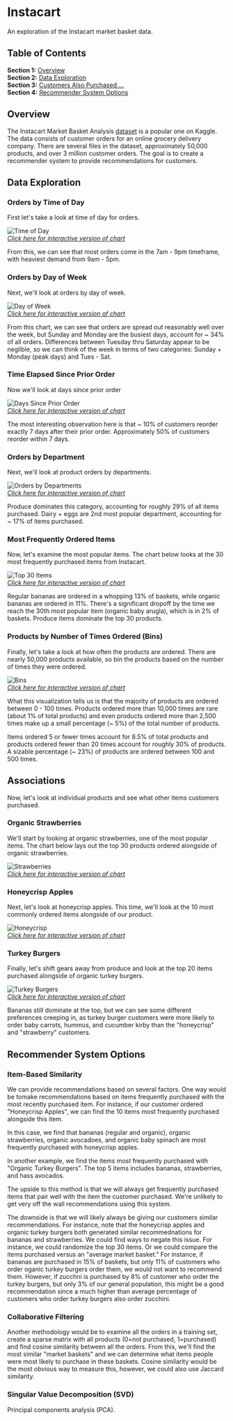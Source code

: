 # Instacart

An exploration of the Instacart market basket data. 

## Table of Contents

**Section 1:** [Overview](https://github.com/hjhuney/Instacart#overview)<br>
**Section 2:**  [Data Exploration](https://github.com/hjhuney/Instacart#data-exploration)<br>
**Section 3:**  [Customers Also Purchased ...](https://github.com/hjhuney/Instacart/blob/master/README.md#customers-also-purchased-)<br>
**Section 4:**  [Recommender System Options](https://github.com/hjhuney/Instacart#recommender-system-options)<br>

## Overview

The Instacart Market Basket Analysis [dataset](https://www.kaggle.com/c/instacart-market-basket-analysis) is a popular one on Kaggle. The data consists of customer orders for an online grocery delivery company. There are several files in the dataset, approximately 50,000 products, and over 3 million customer orders. The goal is to create a recommender system to provide recommendations for customers. 

## Data Exploration

### Orders by Time of Day

First let's take a look at time of day for orders. 

![Time of Day](https://github.com/hjhuney/Instacart/blob/master/images/time_of_day.svg)<br>
<i>[Click here for interactive version of chart](https://hjhuney.github.io/Instacart/html/time_of_day.html)</i>

From this, we can see that most orders come in the 7am - 9pm timeframe, with heaviest demand from 9am - 5pm. 

### Orders by Day of Week

Next, we'll look at orders by day of week. 

![Day of Week](https://github.com/hjhuney/Instacart/blob/master/images/day_of_week.svg)<br>
<i>[Click here for interactive version of chart](https://hjhuney.github.io/Instacart/html/day_of_week.html)</i>

From this chart, we can see that orders are spread out reasonably well over the week, but Sunday and Monday are the busiest days, account for ~ 34% of all orders. Differences between Tuesday thru Saturday appear to be neglible, so we can think of the week in terms of two categories: Sunday + Monday (peak days) and Tues - Sat.   

### Time Elapsed Since Prior Order

Now we'll look at days since prior order

![Days Since Prior Order](https://github.com/hjhuney/Instacart/blob/master/images/prev_order.svg)<br>
<i>[Click here for interactive version of chart](https://hjhuney.github.io/Instacart/html/prev_order.html)</i>

The most interesting observation here is that ~ 10% of customers reorder exactly 7 days after their prior order. Approximately 50% of customers reorder within 7 days.

### Orders by Department

Next, we'll look at product orders by departments. 

![Orders by Departments](https://github.com/hjhuney/Instacart/blob/master/images/dept.svg)<br>
<i>[Click here for interactive version of chart](https://hjhuney.github.io/Instacart/html/dept.html)</i>

Produce dominates this category, accounting for roughly 29% of all items purchased. Dairy + eggs are 2nd most popular department, accounting for ~ 17% of items purchased. 

### Most Frequently Ordered Items

Now, let's examine the most popular items. The chart below looks at the 30 most frequently purchased items from Instacart. 

![Top 30 Items](https://github.com/hjhuney/Instacart/blob/master/images/top_30_items.svg)<br>
<i>[Click here for interactive version of chart](https://hjhuney.github.io/Instacart/html/top30.html)</i>

Regular bananas are ordered in a whopping 13% of baskets, while organic bananas are ordered in 11%. There's a significant dropoff by the time we reach the 30th most popular item (organic baby arugla), which is in 2% of baskets. Produce items dominate the top 30 products. 

### Products by Number of Times Ordered (Bins)

Finally, let's take a look at how often the products are ordered. There are nearly 50,000 products available, so bin the products based on the number of times they were ordered. 

![Bins](https://github.com/hjhuney/Instacart/blob/master/images/product_bins.svg)<br>
<i>[Click here for interactive version of chart](https://hjhuney.github.io/Instacart/html/bin_chart.html)</i>

What this visualization tells us is that the majority of products are ordered between 0 - 100 times. Products ordered more than 10,000 times are rare (about 1% of total products) and even products ordered more than 2,500 times make up a small percentage (~ 5%) of the total number of products.

Items ordered 5 or fewer times account for 8.5% of total products and products ordered fewer than 20 times account for roughly 30% of products. A sizable percentage (~ 23%) of products are ordered between 100 and 500 times. 

## Associations

Now, let's look at individual products and see what other items customers purchased. 

### Organic Strawberries

We'll start by looking at organic strawberries, one of the most popular items. The chart below lays out the top 30 products ordered alongside of organic strawberries. 

![Strawberries](https://github.com/hjhuney/Instacart/blob/master/images/strawberries.svg)<br>
<i>[Click here for interactive version of chart](https://hjhuney.github.io/Instacart/html/strawberry.html)</i>

### Honeycrisp Apples

Next, let's look at honeycrisp apples. This time, we'll look at the 10 most commonly ordered items alongside of our product. 

![Honeycrisp](https://github.com/hjhuney/Instacart/blob/master/images/honeycrisp.svg)<br>
<i>[Click here for interactive version of chart](https://hjhuney.github.io/Instacart/html/honeycrisp.html)</i>

### Turkey Burgers

Finally, let's shift gears away from produce and look at the top 20 items purchased alongside of organic turkey burgers. 

![Turkey Burgers](https://github.com/hjhuney/Instacart/blob/master/images/turkey_burgers.svg)<br>
<i>[Click here for interactive version of chart](https://hjhuney.github.io/Instacart/html/turkey.html)</i>

Bananas still dominate at the top, but we can see some different preferences creeping in, as turkey burger customers were more likely to order baby carrots, hummus, and cucumber kirby than the "honeycrisp" and "strawberry" customers. 

## Recommender System Options

### Item-Based Similarity

We can provide recommendations based on several factors. One way would be tomake recommendations based on items frequently purchased with the most recently purchased item. For instance, if our customer ordered "Honeycrisp Apples", we can find the 10 items most frequently purchased alongside this item. 

In this case, we find that bananas (regular and organic), organic strawberries, organic avocadoes, and organic baby spinach are most frequently purchased with honeycrisp apples. 


In another example, we find the items most frequently purchased with "Organic Turkey Burgers". The top 5 items includes bananas, strawberries, and hass avocados. 


The upside to this method is that we will always get frequently purchased items that pair well with the item the customer purchased. We're unlikely to get very off the wall recommendations using this system. 

The downside is that we will likely always be giving our customers similar recommendations. For instance, note that the honeycrisp apples and organic turkey burgers both generated similar recommednations for bananas and strawberries. We could find ways to negate this issue. For instance, we could randomize the top 30 items. Or we could compare the items purchased versus an "average market basket." For instance, if bananas are purchased in 15% of baskets, but only 11% of customers who order oganic turkey burgers order them, we would not want to recommend them. However, if zucchni is purchased by 8% of customer who order the turkey burgers, but only 3% of our general population, this might be a good recommendation since a much higher than average percentage of customers who order turkey burgers also order zucchini. 

### Collaborative Filtering

Another methodology would be to examine all the orders in a training set, create a sparse matrix with all products (0=not purchased, 1=purchased) and find cosine similarity between all the orders. From this, we'll find the most similar "market baskets" and we can determine what items people were most likely to purchase in these baskets. Cosine similarity would be the most obvious way to measure this, however, we could also use Jaccard similarity. 

### Singular Value Decomposition (SVD)

Principal components analysis (PCA). 
